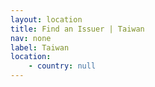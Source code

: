 ```yaml
---
layout: location
title: Find an Issuer | Taiwan
nav: none
label: Taiwan
location:
    - country: null
---
```


